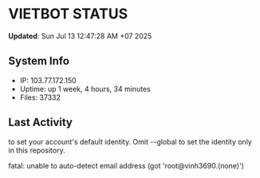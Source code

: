 # VIETBOT STATUS
**Updated**: Sun Jul 13 12:47:28 AM +07 2025

## System Info
- IP: 103.77.172.150
- Uptime: up 1 week, 4 hours, 34 minutes
- Files: 37332

## Last Activity

to set your account's default identity.
Omit --global to set the identity only in this repository.

fatal: unable to auto-detect email address (got 'root@vinh3690.(none)')
